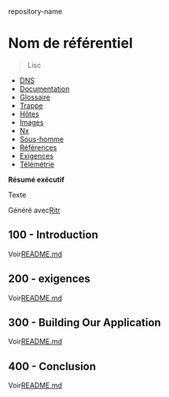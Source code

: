 repository-name

# Nom de référentiel

> Lisc

-   [DNS](./DNS.md)
-   [Documentation](./DOCUMENTATION.md)
-   [Glossaire](./GLOSSARY.md)
-   [Trappe](./HATCH.md)
-   [Hôtes](./HOSTS.md)
-   [Images](./IMAGES.md)
-   [Nx](./NX.md)
-   [Sous-homme](./PODMAN.md)
-   [Références](./REFERENCES.md)
-   [Exigences](./REQUIREMENTS.md)
-   [Télémétrie](./TELEMETRY.md)

**Résumé exécutif**

Texte

Généré avec[Ritr](https://app.rytr.me)

## 100 - Introduction

Voir[README.md](./100/README.md)

## 200 - exigences

Voir[README.md](./200/README.md)

## 300 - Building Our Application

Voir[README.md](./300/README.md)

## 400 - Conclusion

Voir[README.md](./400/README.md)
